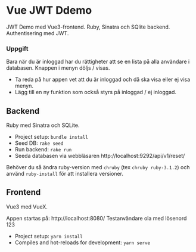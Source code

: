# Vue JWT Ddemo
JWT Demo med Vue3-frontend. Ruby, Sinatra och SQlite backend. Authentisering med JWT.

### Uppgift
Bara när du är inloggad har du rättigheter att se en lista på alla användare i databasen. Knappen i menyn döljs / visas.

 - Ta reda på hur appen vet att du är inloggad och då ska visa eller ej visa menyn.
 - Lägg till en ny funktion som också styrs på inloggad / ej inloggad.

## Backend
Ruby med Sinatra och SQLite. 

* Project setup: ```bundle install```
* Seed DB: ```rake seed```
* Run backend: ```rake run```
* Seeda databasen via webbläsaren http://localhost:9292/api/v1/reset/

Behöver du så ändra ruby-version med ```chruby``` (tex ```chruby ruby-3.1.2```) och använd ```ruby-install``` för att installera versioner.

## Frontend
Vue3 med VueX.

Appen startas på: http://localhost:8080/ 
Testanvändare ola med lösenord 123

* Project setup: ```yarn install```
* Compiles and hot-reloads for development: ```yarn serve```
